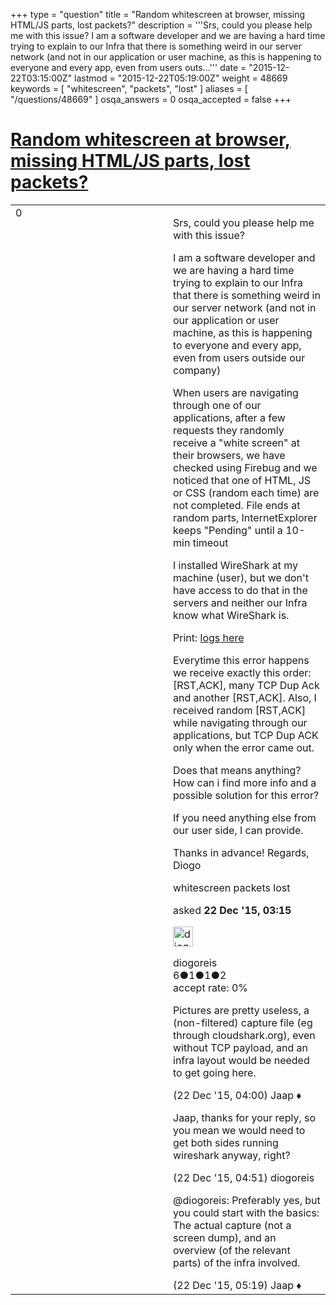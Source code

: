 +++
type = "question"
title = "Random whitescreen at browser, missing HTML/JS parts, lost packets?"
description = '''Srs, could you please help me with this issue?  I am a software developer and we are having a hard time trying to explain to our Infra that there is something weird in our server network (and not in our application or user machine, as this is happening to everyone and every app, even from users outs...'''
date = "2015-12-22T03:15:00Z"
lastmod = "2015-12-22T05:19:00Z"
weight = 48669
keywords = [ "whitescreen", "packets", "lost" ]
aliases = [ "/questions/48669" ]
osqa_answers = 0
osqa_accepted = false
+++

<div class="headNormal">

# [Random whitescreen at browser, missing HTML/JS parts, lost packets?](/questions/48669/random-whitescreen-at-browser-missing-htmljs-parts-lost-packets)

</div>

<div id="main-body">

<div id="askform">

<table id="question-table" style="width:100%;"><colgroup><col style="width: 50%" /><col style="width: 50%" /></colgroup><tbody><tr class="odd"><td style="width: 30px; vertical-align: top"><div class="vote-buttons"><span id="post-48669-upvote" class="ajax-command post-vote up" rel="nofollow" title="I like this post (click again to cancel)"> </span><div id="post-48669-score" class="post-score" title="current number of votes">0</div><span id="post-48669-downvote" class="ajax-command post-vote down" rel="nofollow" title="I dont like this post (click again to cancel)"> </span> <span id="favorite-mark" class="ajax-command favorite-mark" rel="nofollow" title="mark/unmark this question as favorite (click again to cancel)"> </span><div id="favorite-count" class="favorite-count"></div></div></td><td><div id="item-right"><div class="question-body"><p>Srs, could you please help me with this issue?</p><p>I am a software developer and we are having a hard time trying to explain to our Infra that there is something weird in our server network (and not in our application or user machine, as this is happening to everyone and every app, even from users outside our company)</p><p>When users are navigating through one of our applications, after a few requests they randomly receive a "white screen" at their browsers, we have checked using Firebug and we noticed that one of HTML, JS or CSS (random each time) are not completed. File ends at random parts, InternetExplorer keeps "Pending" until a 10-min timeout</p><p>I installed WireShark at my machine (user), but we don't have access to do that in the servers and neither our Infra know what WireShark is.</p><p>Print: <a href="http://i.imgur.com/6Sa2sPN.png">logs here</a></p><p>Everytime this error happens we receive exactly this order: [RST,ACK], many TCP Dup Ack and another [RST,ACK]. Also, I received random [RST,ACK] while navigating through our applications, but TCP Dup ACK only when the error came out.</p><p>Does that means anything? How can i find more info and a possible solution for this error?</p><p>If you need anything else from our user side, I can provide.</p><p>Thanks in advance! Regards, Diogo</p></div><div id="question-tags" class="tags-container tags"><span class="post-tag tag-link-whitescreen" rel="tag" title="see questions tagged &#39;whitescreen&#39;">whitescreen</span> <span class="post-tag tag-link-packets" rel="tag" title="see questions tagged &#39;packets&#39;">packets</span> <span class="post-tag tag-link-lost" rel="tag" title="see questions tagged &#39;lost&#39;">lost</span></div><div id="question-controls" class="post-controls"></div><div class="post-update-info-container"><div class="post-update-info post-update-info-user"><p>asked <strong>22 Dec '15, 03:15</strong></p><img src="https://secure.gravatar.com/avatar/00408cd85c2650585efe322f10128b19?s=32&amp;d=identicon&amp;r=g" class="gravatar" width="32" height="32" alt="diogoreis&#39;s gravatar image" /><p><span>diogoreis</span><br />
<span class="score" title="6 reputation points">6</span><span title="1 badges"><span class="badge1">●</span><span class="badgecount">1</span></span><span title="1 badges"><span class="silver">●</span><span class="badgecount">1</span></span><span title="2 badges"><span class="bronze">●</span><span class="badgecount">2</span></span><br />
<span class="accept_rate" title="Rate of the user&#39;s accepted answers">accept rate:</span> <span title="diogoreis has no accepted answers">0%</span></p></div></div><div id="comments-container-48669" class="comments-container"><span id="48670"></span><div id="comment-48670" class="comment"><div id="post-48670-score" class="comment-score"></div><div class="comment-text"><p>Pictures are pretty useless, a (non-filtered) capture file (eg through cloudshark.org), even without TCP payload, and an infra layout would be needed to get going here.</p></div><div id="comment-48670-info" class="comment-info"><span class="comment-age">(22 Dec '15, 04:00)</span> <span class="comment-user userinfo">Jaap ♦</span></div></div><span id="48671"></span><div id="comment-48671" class="comment"><div id="post-48671-score" class="comment-score"></div><div class="comment-text"><p>Jaap, thanks for your reply, so you mean we would need to get both sides running wireshark anyway, right?</p></div><div id="comment-48671-info" class="comment-info"><span class="comment-age">(22 Dec '15, 04:51)</span> <span class="comment-user userinfo">diogoreis</span></div></div><span id="48672"></span><div id="comment-48672" class="comment"><div id="post-48672-score" class="comment-score"></div><div class="comment-text"><p><span>@diogoreis</span>: Preferably yes, but you could start with the basics: The actual capture (not a screen dump), and an overview (of the relevant parts) of the infra involved.</p></div><div id="comment-48672-info" class="comment-info"><span class="comment-age">(22 Dec '15, 05:19)</span> <span class="comment-user userinfo">Jaap ♦</span></div></div></div><div id="comment-tools-48669" class="comment-tools"></div><div class="clear"></div><div id="comment-48669-form-container" class="comment-form-container"></div><div class="clear"></div></div></td></tr></tbody></table>

</div>

</div>

